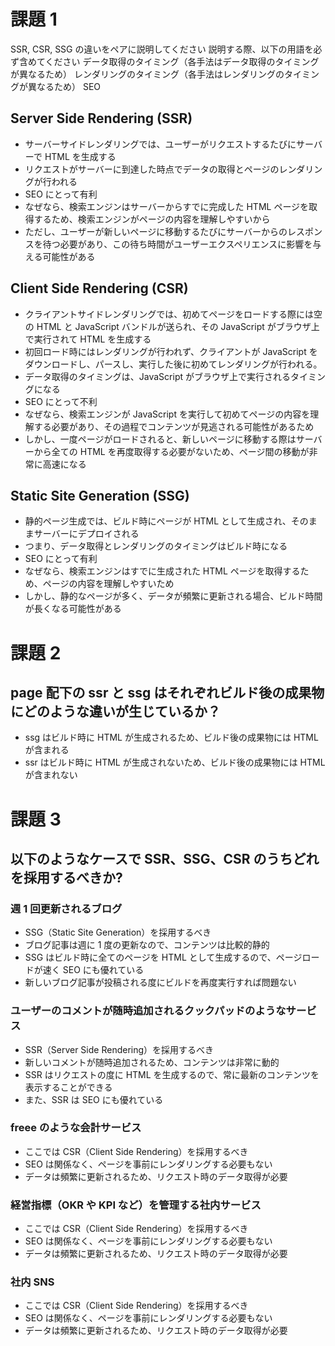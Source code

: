 # 課題 1

SSR, CSR, SSG の違いをペアに説明してください
説明する際、以下の用語を必ず含めてください
データ取得のタイミング（各手法はデータ取得のタイミングが異なるため）
レンダリングのタイミング（各手法はレンダリングのタイミングが異なるため）
SEO

## Server Side Rendering (SSR)

- サーバーサイドレンダリングでは、ユーザーがリクエストするたびにサーバーで HTML を生成する
- リクエストがサーバーに到達した時点でデータの取得とページのレンダリングが行われる
- SEO にとって有利
- なぜなら、検索エンジンはサーバーからすでに完成した HTML ページを取得するため、検索エンジンがページの内容を理解しやすいから
- ただし、ユーザーが新しいページに移動するたびにサーバーからのレスポンスを待つ必要があり、この待ち時間がユーザーエクスペリエンスに影響を与える可能性がある

## Client Side Rendering (CSR)

- クライアントサイドレンダリングでは、初めてページをロードする際には空の HTML と JavaScript バンドルが送られ、その JavaScript がブラウザ上で実行されて HTML を生成する
- 初回ロード時にはレンダリングが行われず、クライアントが JavaScript をダウンロードし、パースし、実行した後に初めてレンダリングが行われる。
- データ取得のタイミングは、JavaScript がブラウザ上で実行されるタイミングになる
- SEO にとって不利
- なぜなら、検索エンジンが JavaScript を実行して初めてページの内容を理解する必要があり、その過程でコンテンツが見逃される可能性があるため
- しかし、一度ページがロードされると、新しいページに移動する際はサーバーから全ての HTML を再度取得する必要がないため、ページ間の移動が非常に高速になる

## Static Site Generation (SSG)

- 静的ページ生成では、ビルド時にページが HTML として生成され、そのままサーバーにデプロイされる
- つまり、データ取得とレンダリングのタイミングはビルド時になる
- SEO にとって有利
- なぜなら、検索エンジンはすでに生成された HTML ページを取得するため、ページの内容を理解しやすいため
- しかし、静的なページが多く、データが頻繁に更新される場合、ビルド時間が長くなる可能性がある

# 課題 2

## page 配下の ssr と ssg はそれぞれビルド後の成果物にどのような違いが生じているか？

- ssg はビルド時に HTML が生成されるため、ビルド後の成果物には HTML が含まれる
- ssr はビルド時に HTML が生成されないため、ビルド後の成果物には HTML が含まれない

# 課題 3

## 以下のようなケースで SSR、SSG、CSR のうちどれを採用するべきか?

### 週 1 回更新されるブログ

- SSG（Static Site Generation）を採用するべき
- ブログ記事は週に 1 度の更新なので、コンテンツは比較的静的
- SSG はビルド時に全てのページを HTML として生成するので、ページロードが速く SEO にも優れている
- 新しいブログ記事が投稿される度にビルドを再度実行すれば問題ない

### ユーザーのコメントが随時追加されるクックパッドのようなサービス

- SSR（Server Side Rendering）を採用するべき
- 新しいコメントが随時追加されるため、コンテンツは非常に動的
- SSR はリクエストの度に HTML を生成するので、常に最新のコンテンツを表示することができる
- また、SSR は SEO にも優れている

### freee のような会計サービス

- ここでは CSR（Client Side Rendering）を採用するべき
- SEO は関係なく、ページを事前にレンダリングする必要もない
- データは頻繁に更新されるため、リクエスト時のデータ取得が必要

### 経営指標（OKR や KPI など）を管理する社内サービス

- ここでは CSR（Client Side Rendering）を採用するべき
- SEO は関係なく、ページを事前にレンダリングする必要もない
- データは頻繁に更新されるため、リクエスト時のデータ取得が必要

### 社内 SNS

- ここでは CSR（Client Side Rendering）を採用するべき
- SEO は関係なく、ページを事前にレンダリングする必要もない
- データは頻繁に更新されるため、リクエスト時のデータ取得が必要
